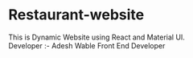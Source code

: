 # Restaurant-website
This is Dynamic Website using React and Material UI.<br>
Developer :- Adesh Wable Front End Developer
